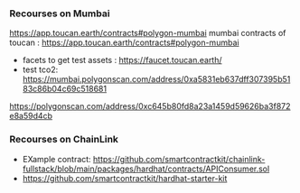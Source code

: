 ### Recourses on Mumbai

https://app.toucan.earth/contracts#polygon-mumbai
mumbai contracts of toucan : https://app.toucan.earth/contracts#polygon-mumbai


- facets to get test assets : https://faucet.toucan.earth/
- test tco2: https://mumbai.polygonscan.com/address/0xa5831eb637dff307395b5183c86b04c69c518681


https://polygonscan.com/address/0xc645b80fd8a23a1459d59626ba3f872e8a59d4cb

### Recourses on ChainLink

- EXample contract: https://github.com/smartcontractkit/chainlink-fullstack/blob/main/packages/hardhat/contracts/APIConsumer.sol
- https://github.com/smartcontractkit/hardhat-starter-kit